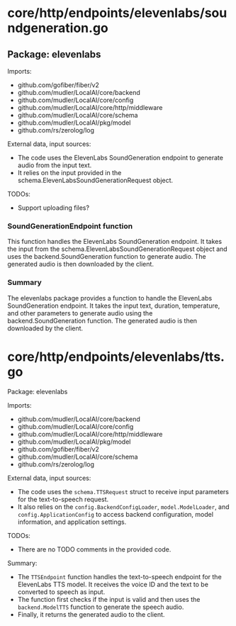 # core/http/endpoints/elevenlabs/soundgeneration.go  
## Package: elevenlabs  
  
Imports:  
- github.com/gofiber/fiber/v2  
- github.com/mudler/LocalAI/core/backend  
- github.com/mudler/LocalAI/core/config  
- github.com/mudler/LocalAI/core/http/middleware  
- github.com/mudler/LocalAI/core/schema  
- github.com/mudler/LocalAI/pkg/model  
- github.com/rs/zerolog/log  
  
External data, input sources:  
- The code uses the ElevenLabs SoundGeneration endpoint to generate audio from the input text.  
- It relies on the input provided in the schema.ElevenLabsSoundGenerationRequest object.  
  
TODOs:  
- Support uploading files?  
  
### SoundGenerationEndpoint function  
This function handles the ElevenLabs SoundGeneration endpoint. It takes the input from the schema.ElevenLabsSoundGenerationRequest object and uses the backend.SoundGeneration function to generate audio. The generated audio is then downloaded by the client.  
  
### Summary  
The elevenlabs package provides a function to handle the ElevenLabs SoundGeneration endpoint. It takes the input text, duration, temperature, and other parameters to generate audio using the backend.SoundGeneration function. The generated audio is then downloaded by the client.  
  
# core/http/endpoints/elevenlabs/tts.go  
Package: elevenlabs  
  
Imports:  
- github.com/mudler/LocalAI/core/backend  
- github.com/mudler/LocalAI/core/config  
- github.com/mudler/LocalAI/core/http/middleware  
- github.com/mudler/LocalAI/pkg/model  
- github.com/gofiber/fiber/v2  
- github.com/mudler/LocalAI/core/schema  
- github.com/rs/zerolog/log  
  
External data, input sources:  
- The code uses the `schema.TTSRequest` struct to receive input parameters for the text-to-speech request.  
- It also relies on the `config.BackendConfigLoader`, `model.ModelLoader`, and `config.ApplicationConfig` to access backend configuration, model information, and application settings.  
  
TODOs:  
- There are no TODO comments in the provided code.  
  
Summary:  
- The `TTSEndpoint` function handles the text-to-speech endpoint for the ElevenLabs TTS model. It receives the voice ID and the text to be converted to speech as input.  
- The function first checks if the input is valid and then uses the `backend.ModelTTS` function to generate the speech audio.  
- Finally, it returns the generated audio to the client.  
  
  
  
